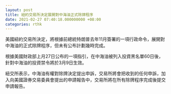 ```yaml
---
layout: post
title: 紐約交易所決定展開對中海油正式除牌程序
date: 2021-02-27 07:40:18.000000000 +08:00
categories: rthk
---
```


美國紐約交易所決定，將根據前總統特朗普去年11月簽署的一項行政命令，展開對中海油的正式除牌程序，但未有公布計劃幾時完成。

根據美國財政部上月27日公布的一項指引，在中海油被列入投資黑名單60日後，針對中海油的投資禁令將於3月9日生效。

紐交所表示，中海油有權對除牌決定提出申訴，交易所將會把收到的任何申訴，加入向美國證券交易委員會提出的申請報告中，交易所將在所有除牌程序完成後提交申請報告。
